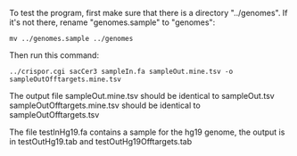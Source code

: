 To test the program, first make sure that there is a directory "../genomes".
If it's not there, rename "genomes.sample" to "genomes":

    mv ../genomes.sample ../genomes

Then run this command:

    ../crispor.cgi sacCer3 sampleIn.fa sampleOut.mine.tsv -o sampleOutOfftargets.mine.tsv

The output file sampleOut.mine.tsv should be identical to sampleOut.tsv
sampleOutOfftargets.mine.tsv should be identical to sampleOutOfftargets.tsv

The file testInHg19.fa contains a sample for the hg19 genome, the output is in testOutHg19.tab 
and testOutHg19Offtargets.tab
